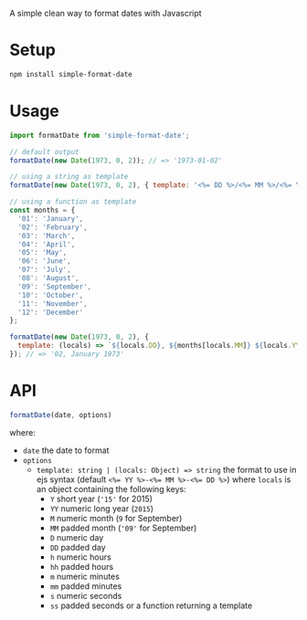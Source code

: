 A simple clean way to format dates with Javascript

# Setup

```sh
npm install simple-format-date
```

# Usage

```js
import formatDate from 'simple-format-date';

// default output
formatDate(new Date(1973, 0, 2)); // => '1973-01-02'

// using a string as template
formatDate(new Date(1973, 0, 2), { template: '<%= DD %>/<%= MM %>/<%= YY %>' }); // => '02/01/1973' (italian format)

// using a function as template
const months = {
  '01': 'January',
  '02': 'February',
  '03': 'March',
  '04': 'April',
  '05': 'May',
  '06': 'June',
  '07': 'July',
  '08': 'August',
  '09': 'September',
  '10': 'October',
  '11': 'November',
  '12': 'December'
};

formatDate(new Date(1973, 0, 2), {
  template: (locals) => `${locals.DD}, ${months[locals.MM]} ${locals.YY}`
}); // => '02, January 1973'
```

# API

```js
formatDate(date, options)
```

where:

- `date` the date to format
- `options`
  - `template: string | (locals: Object) => string` the format to use in ejs syntax (default `<%= YY %>-<%= MM %>-<%= DD %>`) where `locals` is an object containing the following keys:
    - `Y` short year (`'15'` for 2015)
    - `YY` numeric long year (`2015`)
    - `M` numeric month (`9` for September)
    - `MM` padded month (`'09'` for September)
    - `D` numeric day
    - `DD` padded day
    - `h` numeric hours
    - `hh` padded hours
    - `m` numeric minutes
    - `mm` padded minutes
    - `s` numeric seconds
    - `ss` padded seconds
  or a function returning a template